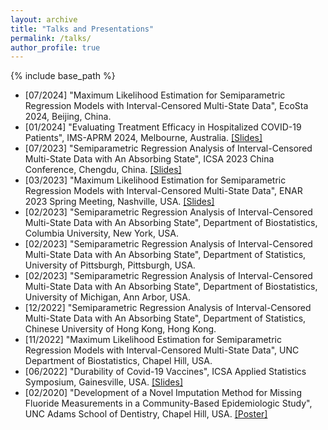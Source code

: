 ```yaml
---
layout: archive
title: "Talks and Presentations"
permalink: /talks/
author_profile: true
---
```


{% include base_path %}

- [07/2024] "Maximum Likelihood Estimation for Semiparametric Regression Models with Interval-Censored Multi-State Data", EcoSta 2024, Beijing, China.
- [01/2024] "Evaluating Treatment Efficacy in Hospitalized COVID-19 Patients", IMS-APRM 2024, Melbourne, Australia. [[Slides]](/files/talks-slides/IP65-4-YuGu-AW153.pdf)
- [07/2023] "Semiparametric Regression Analysis of Interval-Censored Multi-State Data with An Absorbing State", ICSA 2023 China Conference, Chengdu, China. [[Slides]](/files/talks-slides/ICSA_China_2023_slides.pdf)
- [03/2023] "Maximum Likelihood Estimation for Semiparametric Regression Models with Interval-Censored Multi-State Data", ENAR 2023 Spring Meeting, Nashville, USA. [[Slides]](/files/talks-slides/slides_ENAR2023.pdf)
- [02/2023] "Semiparametric Regression Analysis of Interval-Censored Multi-State Data with An Absorbing State", Department of Biostatistics, Columbia University, New York, USA.
- [02/2023] "Semiparametric Regression Analysis of Interval-Censored Multi-State Data with An Absorbing State", Department of Statistics, University of Pittsburgh, Pittsburgh, USA.
- [02/2023] "Semiparametric Regression Analysis of Interval-Censored Multi-State Data with An Absorbing State", Department of Biostatistics, University of Michigan, Ann Arbor, USA.
- [12/2022] "Semiparametric Regression Analysis of Interval-Censored Multi-State Data with An Absorbing State", Department of Statistics, Chinese University of Hong Kong, Hong Kong.
- [11/2022] "Maximum Likelihood Estimation for Semiparametric Regression Models with Interval-Censored Multi-State Data", UNC Department of Biostatistics, Chapel Hill, USA.
- [06/2022] "Durability of Covid-19 Vaccines", ICSA Applied Statistics Symposium, Gainesville, USA. [[Slides]](/files/talks-slides/ICSA2022_7G_Gu.pdf)
- [02/2020] "Development of a Novel Imputation Method for Missing Fluoride Measurements in a Community-Based Epidemiologic Study", UNC Adams School of Dentistry, Chapel Hill, USA. [[Poster]](/files/talks-slides/SOD_Research_Day____Poster_Presentation.pdf)